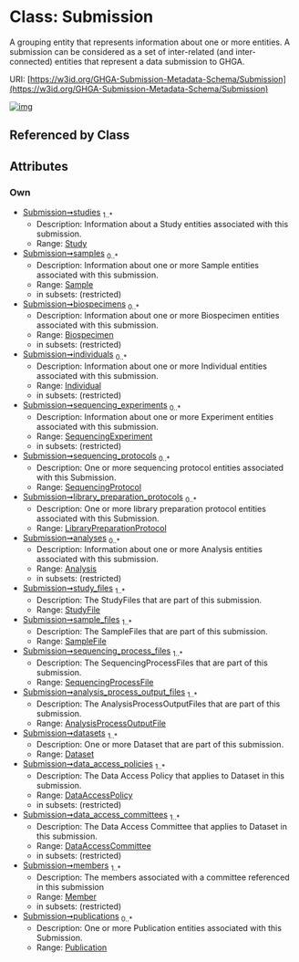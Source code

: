 
# Class: Submission


A grouping entity that represents information about one or more entities. A submission can be considered as a set of inter-related (and inter-connected) entities that represent a data submission to GHGA.

URI: [https://w3id.org/GHGA-Submission-Metadata-Schema/Submission](https://w3id.org/GHGA-Submission-Metadata-Schema/Submission)


[![img](https://yuml.me/diagram/nofunky;dir:TB/class/[Publication]<publications%200..*-++[Submission],[Member]<members%201..*-++[Submission],[DataAccessCommittee]<data_access_committees%201..*-++[Submission],[DataAccessPolicy]<data_access_policies%201..*-++[Submission],[Dataset]<datasets%201..*-++[Submission],[AnalysisProcessOutputFile]<analysis_process_output_files%201..*-++[Submission],[SequencingProcessFile]<sequencing_process_files%201..*-++[Submission],[SampleFile]<sample_files%201..*-++[Submission],[StudyFile]<study_files%201..*-++[Submission],[Analysis]<analyses%200..*-++[Submission],[LibraryPreparationProtocol]<library_preparation_protocols%200..*-++[Submission],[SequencingProtocol]<sequencing_protocols%200..*-++[Submission],[SequencingExperiment]<sequencing_experiments%200..*-++[Submission],[Individual]<individuals%200..*-++[Submission],[Biospecimen]<biospecimens%200..*-++[Submission],[Sample]<samples%200..*-++[Submission],[Study]<studies%201..*-++[Submission],[StudyFile],[Study],[SequencingProtocol],[SequencingProcessFile],[SequencingExperiment],[SampleFile],[Sample],[Publication],[Member],[LibraryPreparationProtocol],[Individual],[Dataset],[DataAccessPolicy],[DataAccessCommittee],[Biospecimen],[AnalysisProcessOutputFile],[Analysis])](https://yuml.me/diagram/nofunky;dir:TB/class/[Publication]<publications%200..*-++[Submission],[Member]<members%201..*-++[Submission],[DataAccessCommittee]<data_access_committees%201..*-++[Submission],[DataAccessPolicy]<data_access_policies%201..*-++[Submission],[Dataset]<datasets%201..*-++[Submission],[AnalysisProcessOutputFile]<analysis_process_output_files%201..*-++[Submission],[SequencingProcessFile]<sequencing_process_files%201..*-++[Submission],[SampleFile]<sample_files%201..*-++[Submission],[StudyFile]<study_files%201..*-++[Submission],[Analysis]<analyses%200..*-++[Submission],[LibraryPreparationProtocol]<library_preparation_protocols%200..*-++[Submission],[SequencingProtocol]<sequencing_protocols%200..*-++[Submission],[SequencingExperiment]<sequencing_experiments%200..*-++[Submission],[Individual]<individuals%200..*-++[Submission],[Biospecimen]<biospecimens%200..*-++[Submission],[Sample]<samples%200..*-++[Submission],[Study]<studies%201..*-++[Submission],[StudyFile],[Study],[SequencingProtocol],[SequencingProcessFile],[SequencingExperiment],[SampleFile],[Sample],[Publication],[Member],[LibraryPreparationProtocol],[Individual],[Dataset],[DataAccessPolicy],[DataAccessCommittee],[Biospecimen],[AnalysisProcessOutputFile],[Analysis])

## Referenced by Class


## Attributes


### Own

 * [Submission➞studies](Submission_studies.md)  <sub>1..\*</sub>
     * Description: Information about a Study entities associated with this submission.
     * Range: [Study](Study.md)
 * [Submission➞samples](Submission_samples.md)  <sub>0..\*</sub>
     * Description: Information about one or more Sample entities associated with this submission.
     * Range: [Sample](Sample.md)
     * in subsets: (restricted)
 * [Submission➞biospecimens](Submission_biospecimens.md)  <sub>0..\*</sub>
     * Description: Information about one or more Biospecimen entities associated with this submission.
     * Range: [Biospecimen](Biospecimen.md)
     * in subsets: (restricted)
 * [Submission➞individuals](Submission_individuals.md)  <sub>0..\*</sub>
     * Description: Information about one or more Individual entities associated with this submission.
     * Range: [Individual](Individual.md)
     * in subsets: (restricted)
 * [Submission➞sequencing_experiments](Submission_sequencing_experiments.md)  <sub>0..\*</sub>
     * Description: Information about one or more Experiment entities associated with this submission.
     * Range: [SequencingExperiment](SequencingExperiment.md)
     * in subsets: (restricted)
 * [Submission➞sequencing_protocols](Submission_sequencing_protocols.md)  <sub>0..\*</sub>
     * Description: One or more sequencing protocol entities associated with this Submission.
     * Range: [SequencingProtocol](SequencingProtocol.md)
 * [Submission➞library_preparation_protocols](Submission_library_preparation_protocols.md)  <sub>0..\*</sub>
     * Description: One or more library preparation protocol entities associated with this Submission.
     * Range: [LibraryPreparationProtocol](LibraryPreparationProtocol.md)
 * [Submission➞analyses](Submission_analyses.md)  <sub>0..\*</sub>
     * Description: Information about one or more Analysis entities associated with this submission.
     * Range: [Analysis](Analysis.md)
     * in subsets: (restricted)
 * [Submission➞study_files](Submission_study_files.md)  <sub>1..\*</sub>
     * Description: The StudyFiles that are part of this submission.
     * Range: [StudyFile](StudyFile.md)
 * [Submission➞sample_files](Submission_sample_files.md)  <sub>1..\*</sub>
     * Description: The SampleFiles that are part of this submission.
     * Range: [SampleFile](SampleFile.md)
 * [Submission➞sequencing_process_files](Submission_sequencing_process_files.md)  <sub>1..\*</sub>
     * Description: The SequencingProcessFiles that are part of this submission.
     * Range: [SequencingProcessFile](SequencingProcessFile.md)
 * [Submission➞analysis_process_output_files](Submission_analysis_process_output_files.md)  <sub>1..\*</sub>
     * Description: The AnalysisProcessOutputFiles that are part of this submission.
     * Range: [AnalysisProcessOutputFile](AnalysisProcessOutputFile.md)
 * [Submission➞datasets](Submission_datasets.md)  <sub>1..\*</sub>
     * Description: One or more Dataset that are part of this submission.
     * Range: [Dataset](Dataset.md)
 * [Submission➞data_access_policies](Submission_data_access_policies.md)  <sub>1..\*</sub>
     * Description: The Data Access Policy that applies to Dataset in this submission.
     * Range: [DataAccessPolicy](DataAccessPolicy.md)
     * in subsets: (restricted)
 * [Submission➞data_access_committees](Submission_data_access_committees.md)  <sub>1..\*</sub>
     * Description: The Data Access Committee that applies to Dataset in this submission.
     * Range: [DataAccessCommittee](DataAccessCommittee.md)
     * in subsets: (restricted)
 * [Submission➞members](Submission_members.md)  <sub>1..\*</sub>
     * Description: The members associated with a committee referenced in this submission
     * Range: [Member](Member.md)
     * in subsets: (restricted)
 * [Submission➞publications](Submission_publications.md)  <sub>0..\*</sub>
     * Description: One or more Publication entities associated with this Submission.
     * Range: [Publication](Publication.md)

